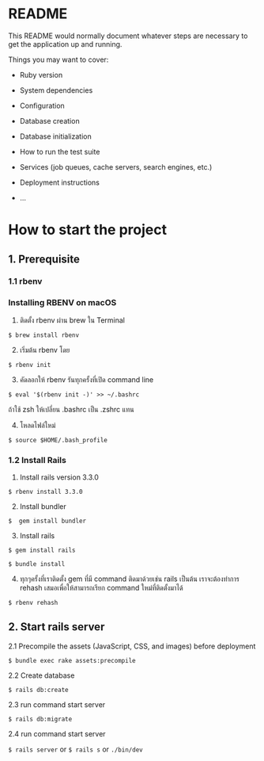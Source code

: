 # README

This README would normally document whatever steps are necessary to get the
application up and running.

Things you may want to cover:

* Ruby version

* System dependencies

* Configuration

* Database creation

* Database initialization

* How to run the test suite

* Services (job queues, cache servers, search engines, etc.)

* Deployment instructions

* ...


# How to start the project

## 1. Prerequisite

### 1.1 rbenv
### Installing RBENV on macOS
1. ติดตั้ง rbenv ผ่าน brew ใน Terminal

```$ brew install rbenv```

2. เริ่มต้น rbenv โดย

```$ rbenv init```

3. คัดลอกให้ rbenv รันทุกครั้งที่เปิด command line

```$ eval '$(rbenv init -)' >> ~/.bashrc```

ถ้าใช้ zsh ให้เปลี่ยน .bashrc เป็น .zshrc แทน

4. โหลดไฟล์ใหม่

```$ source $HOME/.bash_profile```

### 1.2 Install Rails
1. Install rails version 3.3.0

```$ rbenv install 3.3.0```

2. Install bundler

```$  gem install bundler```

3. Install rails

```$ gem install rails```

```$ bundle install```

4. ทุกๆครั้งที่เราติดตั้ง gem ที่มี command ติดมาด้วยเช่น rails เป็นต้น เราจะต้องทำการ rehash เสมอเพื่อให้สามารถเรียก command ใหม่ที่ติดตั้งมาได้

```$ rbenv rehash```

## 2. Start rails server

2.1 Precompile the assets (JavaScript, CSS, and images) before deployment

```$ bundle exec rake assets:precompile```

2.2 Create database

```$ rails db:create```

2.3 run command start server

```$ rails db:migrate```

2.4 run command start server

```$ rails server``` or
```$ rails s``` or ```./bin/dev```
